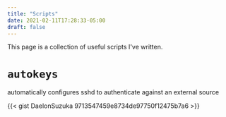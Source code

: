 ```yaml
---
title: "Scripts"
date: 2021-02-11T17:28:33-05:00
draft: false
---
```


This page is a collection of useful scripts I've written.

# `autokeys`

automatically configures sshd to authenticate against an external source

{{< gist DaelonSuzuka 9713547459e8734de97750f12475b7a6 >}}